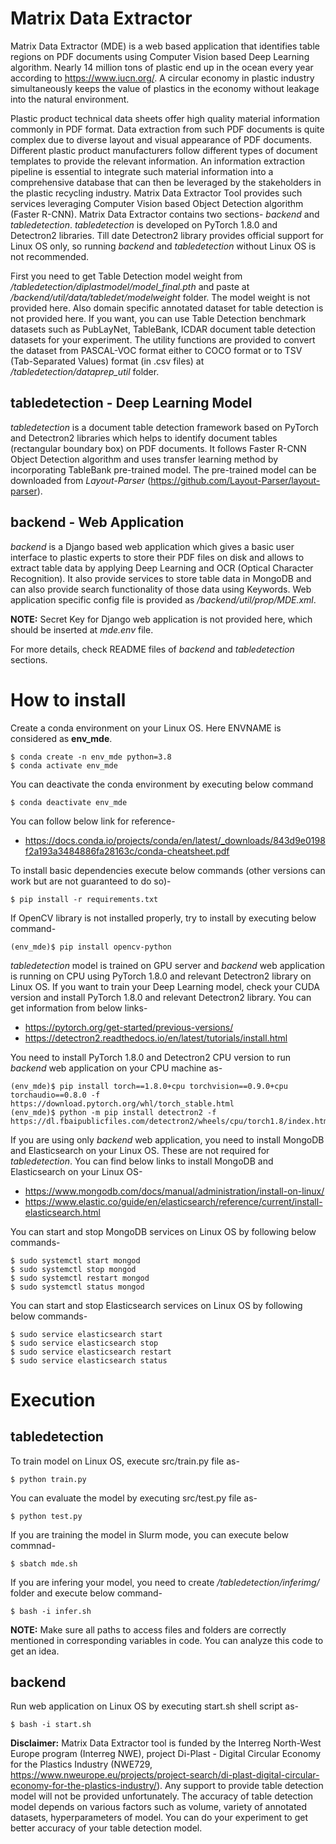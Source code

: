 # Matrix Data Extractor
Matrix Data Extractor (MDE) is a web based application that identifies table regions on PDF documents using Computer Vision based Deep Learning algorithm. Nearly 14 million tons of plastic end up in the ocean every year according to https://www.iucn.org/. A circular economy in plastic industry simultaneously keeps the value of plastics in the economy without leakage into the natural environment. 

Plastic product technical data sheets offer high quality material information commonly in PDF format. Data extraction from such PDF documents is quite complex due to diverse layout and visual appearance of PDF documents. Different plastic product manufacturers follow different types of document templates to provide the relevant information. An information extraction pipeline is essential to integrate such material information into a comprehensive database that can then be leveraged by the stakeholders in the plastic recycling industry. Matrix Data Extractor Tool provides such services leveraging Computer Vision based Object Detection algorithm (Faster R-CNN). Matrix Data Extractor contains two sections- *backend* and *tabledetection*. *tabledetection* is developed on PyTorch 1.8.0 and Detectron2 libraries. Till date Detectron2 library provides official support for Linux OS only, so running *backend* and *tabledetection* without Linux OS is not recommended.

First you need to get Table Detection model weight from */tabledetection/diplastmodel/model_final.pth* and paste at */backend/util/data/tabledet/modelweight* folder. The model weight is not provided here. Also domain specific annotated dataset for table detection is not provided here. If you want, you can use Table Detection benchmark datasets such as PubLayNet, TableBank, ICDAR document table detection datasets for your experiment. The utility functions are provided to convert the dataset from PASCAL-VOC format either to COCO format or to TSV (Tab-Separated Values) format (in .csv files) at */tabledetection/dataprep_util* folder. 

## tabledetection - Deep Learning Model
*tabledetection* is a document table detection framework based on PyTorch and Detectron2 libraries which helps to identify document tables (rectangular boundary box) on PDF documents. It follows Faster R-CNN Object Detection algorithm and uses transfer learning method by incorporating TableBank pre-trained model. The pre-trained model can be downloaded from *Layout-Parser* (https://github.com/Layout-Parser/layout-parser). 

## backend - Web Application
*backend* is a Django based web application which gives a basic user interface to plastic experts to store their PDF files on disk and allows to extract table data by applying Deep Learning and OCR (Optical Character Recognition). It also provide services to store table data in MongoDB and can also provide search functionality of those data using Keywords. Web application specific config file is provided as */backend/util/prop/MDE.xml*.

**NOTE:** Secret Key for Django web application is not provided here, which should be inserted at *mde.env* file. 

For more details, check README files of *backend* and *tabledetection* sections.

# How to install
Create a conda environment on your Linux OS. Here ENVNAME is considered as **env_mde**. 
```
$ conda create -n env_mde python=3.8
$ conda activate env_mde
```
You can deactivate the conda environment by executing below command
```
$ conda deactivate env_mde
```

You can follow below link for reference-
- https://docs.conda.io/projects/conda/en/latest/_downloads/843d9e0198f2a193a3484886fa28163c/conda-cheatsheet.pdf 

To install basic dependencies execute below commands (other versions can work but are not guaranteed to do so)-
```
$ pip install -r requirements.txt
```
If OpenCV library is not installed properly, try to install by executing below command-
```
(env_mde)$ pip install opencv-python
```
*tabledetection* model is trained on GPU server and *backend* web application is running on CPU using PyTorch 1.8.0 and relevant Detectron2 library on Linux OS. If you want to train your Deep Learning model, check your CUDA version and install PyTorch 1.8.0 and relevant Detectron2 library. You can get information from below links-
- https://pytorch.org/get-started/previous-versions/
- https://detectron2.readthedocs.io/en/latest/tutorials/install.html

You need to install PyTorch 1.8.0 and Detectron2 CPU version to run *backend* web application on your CPU machine as-
```
(env_mde)$ pip install torch==1.8.0+cpu torchvision==0.9.0+cpu torchaudio==0.8.0 -f https://download.pytorch.org/whl/torch_stable.html
(env_mde)$ python -m pip install detectron2 -f https://dl.fbaipublicfiles.com/detectron2/wheels/cpu/torch1.8/index.html
```
If you are using only *backend* web application, you need to install MongoDB and Elasticsearch on your Linux OS. These are not required for *tabledetection*. You can find below links to install MongoDB and Elasticsearch on your Linux OS-
- https://www.mongodb.com/docs/manual/administration/install-on-linux/
- https://www.elastic.co/guide/en/elasticsearch/reference/current/install-elasticsearch.html

You can start and stop MongoDB services on Linux OS by following below commands-
```
$ sudo systemctl start mongod
$ sudo systemctl stop mongod
$ sudo systemctl restart mongod
$ sudo systemctl status mongod
```
You can start and stop Elasticsearch services on Linux OS by following below commands-
```
$ sudo service elasticsearch start	
$ sudo service elasticsearch stop
$ sudo service elasticsearch restart
$ sudo service elasticsearch status	
```
# Execution

## tabledetection
To train model on Linux OS, execute src/train.py file as-
```
$ python train.py
```
You can evaluate the model by executing src/test.py file as-
```
$ python test.py
```
If you are training the model in Slurm mode, you can execute below commnad- 
```
$ sbatch mde.sh
```
If you are infering your model, you need to create */tabledetection/inferimg/* folder and execute below command-
```
$ bash -i infer.sh
```
**NOTE:** Make sure all paths to access files and folders are correctly mentioned in corresponding variables in code. You can analyze this code to get an idea.

## backend
Run web application on Linux OS by executing start.sh shell script as-
```
$ bash -i start.sh 
```
**Disclaimer:** Matrix Data Extractor tool is funded by the Interreg North-West Europe program (Interreg NWE), project Di-Plast - Digital Circular Economy for the Plastics Industry (NWE729, https://www.nweurope.eu/projects/project-search/di-plast-digital-circular-economy-for-the-plastics-industry/). Any support to provide table detection model will not be provided unfortunately. The accuracy of table detection model depends on various factors such as volume, variety of annotated datasets, hyperparameters of model. You can do your experiment to get better accuracy of your table detection model.
